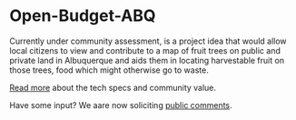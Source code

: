 # Open-Budget-ABQ
Currently under community assessment, is a project idea that would allow local citizens to view and contribute to a map of fruit trees on public and private land in Albuquerque and aids them in locating harvestable fruit on those trees, food which might otherwise go to waste.

<a href="https://docs.google.com/document/d/1s-3BgEmteUHMlWNjHryN2zz4cH-QbLzxboA0z5bI69g/edit">Read more</a> about the tech specs and community value.

Have some input?  We aare now soliciting <a href="https://docs.google.com/document/d/1s-3BgEmteUHMlWNjHryN2zz4cH-QbLzxboA0z5bI69g/edit">public comments</a>.
